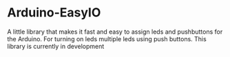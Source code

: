 # Arduino-EasyIO
A little library that makes it fast and easy to assign leds and 
pushbuttons for the Arduino. For turning on leds multiple leds using 
push buttons. This library is currently in development
